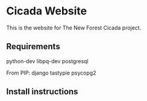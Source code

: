 Cicada Website
==============
This is the website for The New Forest Cicada project.

Requirements
------------
python-dev
libpq-dev
postgresql

From PIP:
django
tastypie
psycopg2


Install instructions
--------------------

